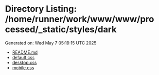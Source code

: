 # Directory Listing: /home/runner/work/www/www/processed/_static/styles/dark
Generated on: Wed May  7 05:19:15 UTC 2025

- [README.md](README.md)
- [default.css](default.css)
- [desktop.css](desktop.css)
- [mobile.css](mobile.css)
